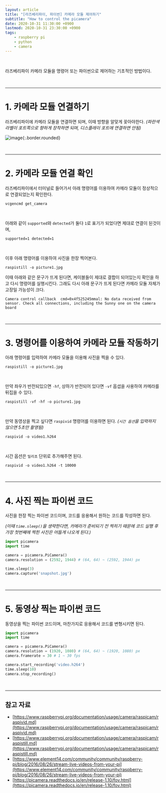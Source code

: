 ```yaml
---
layout: article
title: "[라즈베리파이, 파이썬] 카메라 모듈 제어하기"
subtitle: "How to control the picamera"
date: 2020-10-31 11:30:00 +0900
lastmod: 2020-10-31 23:30:00 +0900
tags: 
    - raspberry pi
    - python
    - camera
---
```


<br>

라즈베리파이 카메라 모듈을 명령어 또는 파이썬으로 제어하는 기초적인 방법이다.

<br>

---

# 1. 카메라 모듈 연결하기

라즈베리파이에 카메라 모듈을 연결하면 되며, 이때 방향을 알맞게 꽂아야한다. *(파란색 라벨이 포트쪽으로 향하게 장착하면 되며, 디스플레이 포트에 연결하면 안됨)*

![image](https://user-images.githubusercontent.com/59393359/97781114-ad515900-1bcc-11eb-8062-c2fa46b270a7.png){:.border.rounded}

<br>

---

# 2. 카메라 모듈 연결 확인

라즈베리파이에서 터미널로 들어가서 아래 명령어를 이용하여 카메라 모듈이 정상적으로 연결되었는지 확인한다.

```
vcgencmd get_camera
```

<br>

아래와 같이 `supported`와 `detected`가 둘다 `1`로 표기가 되었다면 제대로 연결이 된것이며, 

```
supported=1 detected=1
```

<br>

이후 아래 명령어를 이용하여 사진을 한장 찍어본다.

```
raspistill -o picture1.jpg
```

이때 아래와 같은 문구가 뜨게 된다면, 케이블들이 제대로 결합이 되어있는지 확인을 하고 다시 명령어를 실행시킨다. 그래도 다시 아래 문구가 뜨게 된다면 카메라 모듈 자체가 고장일 가능성이 크다.

```
Camera control callback  cmd=0x4f525245mmal: No data received from sensor. Check all connections, including the Sunny one on the camera board
```

<br>

---

# 3. 명령어를 이용하여 카메라 모듈 작동하기

아래 명령어를 입력하여 카메라 모듈을 이용해 사진을 찍을 수 있다.

```
raspistill -o picture1.jpg
```

<br>

만약 좌우가 반전되있으면 `-hf`, 상하가 반전되어 있다면 `-vf` 옵셥을 사용하여 카메라를 뒤집을 수 있다.

```
raspistill -vf -hf -o picture1.jpg
```

<br>

만약 동영상을 찍고 싶다면 `raspivid` 명령어를 이용하면 된다. *(`시간 옵션`을 입력하지 않으면 5초만 촬영됨)*

```
raspivid -o video1.h264
```

<br>

시간 옵션은 `밀리초` 단위로 추가해주면 된다.

```
raspivid -o video1.h264 -t 10000
```

<br>

---

# 4. 사진 찍는 파이썬 코드

사진을 한장 찍는 파이썬 코드이며, 코드를 응용해서 원하는 코드를 작성하면 된다.

*(이때 `time.sleep()`을 생략한다면, 카메라가 준비되기 전 찍히기 때문에 코드 실행 후 가장 첫번째에 찍힌 사진은 어둡게 나오게 된다.)*

```python
import picamera
import time

camera = picamera.PiCamera()
camera.resolution = (2592, 1944) # (64, 64) ~ (2592, 1944) px

time.sleep(3)
camera.capture('snapshot.jpg')
```

<br>

---

# 5. 동영상 찍는 파이썬 코드

동영상을 찍는 파이썬 코드이며, 마찬가지로 응용해서 코드를 변형시키면 된다.

```python
import picamera
import time

camera = picamera.PiCamera()
camera.resolution = (1920, 1080) # (64, 64) ~ (1920, 1080) px
camera.framerate = 30 # 1 ~ 30 fps

camera.start_recording('video.h264')
time.sleep(10)
camera.stop_recording()
```

<br>

---

## 참고 자료

- [https://www.raspberrypi.org/documentation/usage/camera/raspicam/raspivid.md](https://www.raspberrypi.org/documentation/usage/camera/raspicam/raspivid.md)
- [https://www.raspberrypi.org/documentation/usage/camera/raspicam/raspistill.md](https://www.raspberrypi.org/documentation/usage/camera/raspicam/raspistill.md)
- [https://www.element14.com/community/community/raspberry-pi/blog/2016/08/26/stream-live-videos-from-your-pi](https://www.element14.com/community/community/raspberry-pi/blog/2016/08/26/stream-live-videos-from-your-pi)
- [https://picamera.readthedocs.io/en/release-1.10/fov.html](https://picamera.readthedocs.io/en/release-1.10/fov.html)

<br><br><br><br>





